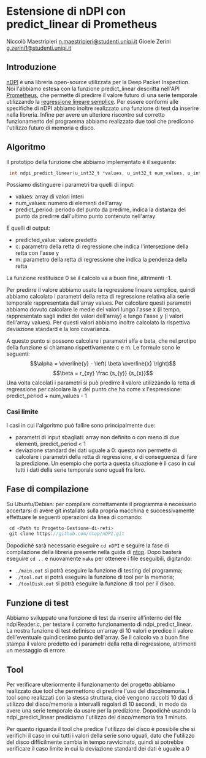 # Estensione di nDPI con predict_linear di Prometheus
Niccolò Maestripieri <n.maestripieri@studenti.unipi.it> 
Gioele Zerini <g.zerini1@studenti.unipi.it>

## Introduzione
[nDPI](https://www.ntop.org/products/deep-packet-inspection/ndpi/) è una libreria open-source utilizzata per la Deep Packet Inspection. Noi l'abbiamo estesa con la funzione predict_linear descritta nell'API [Prometheus](https://prometheus.io/docs/prometheus/latest/querying/functions/#predict_linear), che permette di predirre il valore futuro di una serie temporale utilizzando la [regressione lineare semplice](https://en.wikipedia.org/wiki/Simple_linear_regression). Per essere conformi alle specifiche di nDPI abbiamo inoltre realizzato una funzione di test da inserire nella libreria. Infine per avere un ulteriore riscontro sul corretto funzionamento del programma abbiamo realizzato due tool che predicono l'utilizzo futuro di memoria e disco.

## Algoritmo
Il prototipo della funzione che abbiamo implementato è il seguente:
``` c
 int ndpi_predict_linear(u_int32_t *values, u_int32_t num_values, u_int32_t predict_period, u_int32_t *predicted_value, float *c, float *m);
```
Possiamo distinguere i parametri tra quelli di input:
- values: array di valori interi
- num_values: numero di elementi dell'array
- predict_period: periodo del punto da predirre, indica la distanza del punto da predirre dall'ultimo punto contenuto nell'array

E quelli di output:
- predicted_value: valore predetto
- c: parametro della retta di regressione che indica l'intersezione della retta con l'asse y
- m: parametro della retta di regressione che indica la pendenza della retta

La funzione restituisce 0 se il calcolo va a buon fine, altrimenti -1.

Per predirre il valore abbiamo usato la regressione lineare semplice, quindi abbiamo calcolato i parametri della retta di regressione relativa alla serie temporale rappresentata dall'array values. Per calcolare questi parametri abbiamo dovuto calcolare le medie dei valori lungo l'asse x (il tempo, rappresentato sagli indici dei valori dell'array) e lungo l'asse y (i valori dell'array values). Per questi valori abbiamo inoltre calcolato la rispettiva deviazione standard e la loro covarianza.

A questo punto si possono calcolare i parametri alfa e beta, che nel protipo della funzione si chiamano rispettivamente c e m. Le formule sono le seguenti:
$$\alpha = \overline{y} - \left( \beta \overline{x} \right)$$ 
$$\beta = r_{xy} \frac {s_{y}} {s_{x}}$$
Una volta calcolati i parametri si può predirre il valore utilizzando la retta di regressione per calcolare la y del punto che ha come x l'espressione: predict_period + num_values - 1

### Casi limite
I casi in cui l'algoritmo può fallire sono principalmente due:
- parametri di input sbagliati: array non definito o con meno di due elementi, predict_period < 1
- deviazione standard dei dati uguale a 0: questo non permette di calcolare i parametri della retta di regressione, e di conseguenza di fare la predizione. Un esempio che porta a questa situazione è il caso in cui tutti i dati della serie temporale sono uguali fra loro.

## Fase di compilazione
Su Ubuntu/Debian:
per compilare correttamente il programma è necessario accertarsi di avere git installato sulla propria macchina e successivamente effettuare le seguenti operazioni da linea di comando:
``` c
 cd <Path to Progetto-Gestione-di-reti>
 git clone https://github.com/ntop/nDPI.git
```
Dopodiché sarà necessario eseguire ``` cd nDPI ``` e seguire la fase di compilazione della libreria presente nella guida di [ntop](https://github.com/ntop/nDPI/blob/bfe79243bc46a9d5357e72ed30e9d84fb3069530/README.md).
Dopo basterà eseguire  ``` cd .. ``` e nuovamente ``` make ``` per ottenere i file eseguibili, digitando:
- ``` ./main.out ``` si potrà eseguire la funzione di testing del programma;
- ``` ./tool.out ``` si potrà eseguire la funzione di tool per la memoria;
- ``` ./toolDisk.out ``` si potrà eseguire la funzione di tool per il disco.


## Funzione di test
Abbiamo sviluppato una funzione di test da inserire all'interno del file ndpiReader.c, per testare il corretto funzionamento di ndpi_predict_linear. La nostra funzione di test definisce un'array di 10 valori e predice il valore dell'eventuale quindicesimo punto dell'array. Se il calcolo va a buon fine stampa il valore predetto ed i parametri della retta di regressione, altrimenti un messaggio di errore.

## Tool
Per verificare ulteriormente il funzionamento del progetto abbiamo realizzato due tool che permettono di predirre l'uso del disco/memoria. I tool sono realizzati con la stessa struttura, cioè vengono raccolti 10 dati di utilizzo del disco/memoria a intervalli regolari di 10 secondi, in modo da avere una serie temporale da usare per la predizione. Dopodichè usando la ndpi_predict_linear prediciamo l'utilizzo del disco/memoria tra 1 minuto.

Per quanto riguarda il tool che predice l'utilizzo del disco è possibile che si verifichi il caso in cui tutti i valori della serie sono uguali, dato che l'utilizzo del disco difficilmente cambia in tempo ravvicinato, quindi si potrebbe verificare il caso limite in cui la deviazione standard dei dati è uguale a 0
